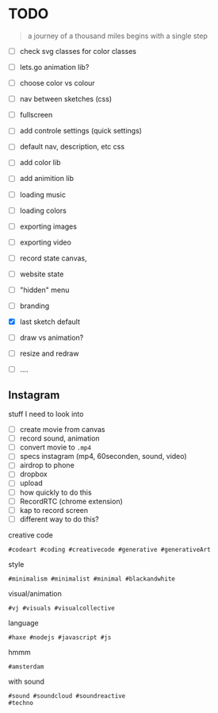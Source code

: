 # TODO

> a journey of a thousand miles begins with a single step

- [ ] check svg classes for color classes
- [ ] lets.go animation lib?
- [ ] choose color vs colour
- [ ] nav between sketches (css)
- [ ] fullscreen
- [ ] add controle settings (quick settings)
- [ ] default nav, description, etc css
- [ ] add color lib
- [ ] add animition lib
- [ ] loading music
- [ ] loading colors
- [ ] exporting images
- [ ] exporting video
- [ ] record state canvas,
- [ ] website state
- [ ] "hidden" menu
- [ ] branding
- [x] last sketch default
- [ ] draw vs animation?
- [ ] resize and redraw
- [ ] ....






## Instagram

stuff I need to look into

- [ ] create movie from canvas
- [ ] record sound, animation
- [ ] convert movie to `.mp4`
- [ ] specs instagram (mp4, 60seconden, sound, video)
- [ ] airdrop to phone
- [ ] dropbox
- [ ] upload
- [ ] how quickly to do this
- [ ] RecordRTC (chrome extension)
- [ ] kap to record screen
- [ ] different way to do this?

creative code
```
#codeart #coding #creativecode #generative #generativeArt
```

style
```
#minimalism #minimalist #minimal #blackandwhite
```

visual/animation

```
#vj #visuals #visualcollective
```

language

```
#haxe #nodejs #javascript #js
```

hmmm
```
#amsterdam
```

with sound
```
#sound #soundcloud #soundreactive
#techno
```
